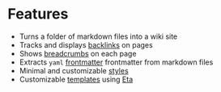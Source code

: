 # Features

- Turns a folder of markdown files into a wiki site
- Tracks and displays [backlinks](backlinks.md) on pages
- Shows [breadcrumbs](breadcrumbs.md) on each page
- Extracts `yaml` [frontmatter](frontmatter.md) frontmatter from markdown files
- Minimal and customizable [styles](customize/styles.md)
- Customizable [templates](customize/templates.md) using
  [Eta](https://eta.js.org/)
